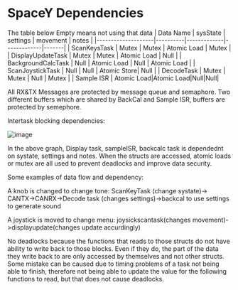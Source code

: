# SpaceY Dependencies

The table below 
Empty means not using that data
| Data Name          | sysState | settings    | movement    | notes | 
|--------------------|----------|-------------|-------------|-------|
| ScanKeysTask       | Mutex    | Mutex       | Atomic Load | Mutex |
| DisplayUpdateTask  | Mutex    | Mutex       | Atomic Load | Null  |
| BackgroundCalcTask | Null     | Atomic Load | Null        | Atomic Load |
| ScanJoystickTask   | Null     | Null        | Atomic Store| Null  |
| DecodeTask         | Mutex    | Mutex       | Null        | Mutex |
| Sample ISR         | Atomic Load|Atomic Load|Null|Null|

All RX&TX Messages are protected by message queue and semaphore.
Two different buffers which are shared by BackCal and Sample ISR, buffers are protected by semephore.

Intertask blocking dependencies:

![image](https://github.com/Shiyizhuanshi/ES-synth-starter-Han/assets/105670417/c6b2db20-d41d-4658-b8cd-a84e755536b1)

In the above graph, Display task, sampleISR, backcalc task is dependednt on systate, settings and notes. When the structs are accessed, atomic loads or mutex are all used to prevent deadlocks and improve data security. 

Some examples of data flow and dependency:

A knob is changed to change tone: ScanKeyTask (change systate)-> CANTX->CANRX->Decode task (changes settings)->backcal to use settings to generate sound

A joystick is moved to change menu: joysickscantask(changes movement)->displayupdate(changes update accurdingly)

No deadlocks because the functions that reads to those structs do not have ability to write back to those blocks. Even if they do, the part of the data they write back to are only accessed by themselves and not other structs. Some mistake can be caused due to timing problems of a task not being able to finish, therefore not being able to update the value for the following functions to read, but that does not cause deadlocks.
